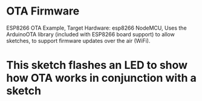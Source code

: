 # OTA Firmware
 
ESP8266 OTA Example,
Target Hardware:  esp8266 NodeMCU,
Uses the ArduinoOTA library (included with ESP8266 board support) to allow sketches,
to support firmware updates over the air (WiFi).
# This sketch flashes an LED to show how OTA works in conjunction with a sketch
